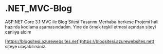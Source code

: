 # .NET_MVC-Blog
ASP.NET Core 3.1 MVC ile Blog Sitesi Tasarımı
Merhaba herkese
Projemi hali hazırda kodlama aşamasındadım. Yine de örnek teşkil etmesi açından siteyi canlıya aldım

[https://blogsitesi.azurewebsites.net](https://blogsitesi.azurewebsites.net) siteye ulaşabilirsiniz.
